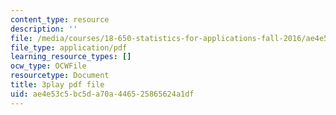 ```yaml
---
content_type: resource
description: ''
file: /media/courses/18-650-statistics-for-applications-fall-2016/ae4e53c5bc5da70a446525865624a1df_mc1y8m9-hOM.pdf
file_type: application/pdf
learning_resource_types: []
ocw_type: OCWFile
resourcetype: Document
title: 3play pdf file
uid: ae4e53c5-bc5d-a70a-4465-25865624a1df
---
```

